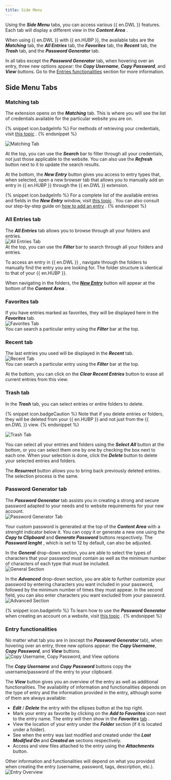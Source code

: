 ```yaml
---
title: Side Menu
---
```

Using the ***Side Menu*** tabs, you can access various {{ en.DWL }} features. Each tab will display a different view in the ***Content Area*** .  

When using {{ en.DWL }} with {{ en.HUBP }}, the available tabs are the ***Matching*** tab, the ***All Entries*** tab, the ***Favorites*** tab, the ***Recent*** tab, the ***Trash*** tab, and the ***Password Generator*** tab.  

In all tabs except the ***Password Generator*** tab, when hovering over an entry, three new options appear: the ***Copy Username***, ***Copy Password***, and ***View*** buttons. Go to the [Entries functionalities](#entry-functionalities) section for more information.  

## Side Menu Tabs

### Matching tab 

The extension opens on the ***Matching*** tab. This is where you will see the list of credentials available for the particular website you are on.  

{% snippet icon.badgeInfo %} 
For methods of retrieving your credentials, visit [this topic](/hub/dwl/using-devolutions-web-login/using-dwl-with-hub-personal/retrieve-credentials-hub-personal/) . 
{% endsnippet %}
 
![Matching Tab](https://webdevolutions.azureedge.net/docs/en/hub/Hub2121.png) 

At the top, you can use the ***Search*** bar to filter through all your credentials, not just those applicable to the website. You can also use the ***Refresh*** button next to it to update the search results.  

At the bottom, the ***New Entry*** button gives you access to entry types that, when selected, open a new browser tab that allows you to manually add an entry in {{ en.HUBP }} through the {{ en.DWL }} extension.  

{% snippet icon.badgeInfo %} 
For a complete list of the available entries and fields in the ***New Entry*** window, visit [this topic](/hub/dwl/devolutions-web-login-user-interface/dwl-user-interface-hub-personal/side-menu/new-entry/) . You can also consult our step-by-step guide on [how to add an entry](/hub/dwl/using-devolutions-web-login/using-dwl-with-hub-personal/add-entry-hub-personal-dwl/) . 
{% endsnippet %}
 
### All Entries tab 

The ***All Entries*** tab allows you to browse through all your folders and entries.  
![All Entries Tab](https://webdevolutions.azureedge.net/docs/en/hub/Hub2122.png)  
At the top, you can use the ***Filter*** bar to search through all your folders and entries.  

To access an entry in {{ en.DWL }} , navigate through the folders to manually find the entry you are looking for. The folder structure is identical to that of your {{ en.HUBP }}.  

When navigating in the folders, the [***New Entry***](/hub/dwl/devolutions-web-login-user-interface/dwl-user-interface-hub-personal/side-menu/new-entry/) button will appear at the bottom of the ***Content Area*** .  

### Favorites tab 

If you have entries marked as favorites, they will be displayed here in the ***Favorites*** tab.  
![Favorites Tab](https://webdevolutions.azureedge.net/docs/en/hub/Hub2123.png)  
You can search a particular entry using the ***Filter*** bar at the top. 

### Recent tab 

The last entries you used will be displayed in the ***Recent*** tab.  
![Recent Tab](https://webdevolutions.azureedge.net/docs/en/hub/Hub2124.png)  
You can search a particular entry using the ***Filter*** bar at the top.  

At the bottom, you can click on the ***Clear Recent Entries*** button to erase all current entries from this view.  

### Trash tab 

In the ***Trash*** tab, you can select entries or entire folders to delete.  

{% snippet icon.badgeCaution %} 
Note that if you delete entries or folders, they will be deleted from your {{ en.HUBP }} and not just from the {{ en.DWL }} view. 
{% endsnippet %}
 
![Trash Tab](https://webdevolutions.azureedge.net/docs/en/hub/Hub2125.png)  

You can select all your entries and folders using the ***Select All*** button at the bottom, or you can select them one by one by checking the box next to each one. When your selection is done, click the ***Delete*** button to delete your selected entries and folders.  

The ***Resurrect*** button allows you to bring back previously deleted entries. The selection process is the same.  

### Password Generator tab 

The ***Password Generator*** tab assists you in creating a strong and secure password adapted to your needs and to website requirements for your new account.  
![Password Generator Tab](https://webdevolutions.azureedge.net/docs/en/hub/Hub2126.png)  

Your custom password is generated at the top of the ***Content Area*** with a strenght indicator below it. You can copy it or generate a new one using the ***Copy to Clipboard*** and ***Generate Password*** buttons respectively. The ***Password lenght*** , which is set to 12 by default, can also be adjusted.  

In the ***General*** drop-down section, you are able to select the types of characters that your password must contain as well as the minimum number of characters of each type that must be included.  
![General Section](https://webdevolutions.azureedge.net/docs/en/hub/Hub2114.png)  

In the ***Advanced*** drop-down section, you are able to further customize your password by entering characters you want included in your password, followed by the minimum number of times they must appear. In the second field, you can also enter characters you want excluded from your password.  
![Advanced Section](https://webdevolutions.azureedge.net/docs/en/hub/Hub2115.png)  

{% snippet icon.badgeInfo %} 
To learn how to use the ***Password Generator*** when creating an account on a website, visit [this topic](/hub/dwl/using-devolutions-web-login/using-dwl-with-hub-personal/create-account-website-hub-personal/) . 
{% endsnippet %}
 
### Entry functionalities 

No matter what tab you are in (except the ***Password Generator*** tab), when hovering over an entry, three new options appear: the ***Copy Username***, ***Copy Password***, and ***View*** buttons.  
![Copy Username, Copy Password, and View options](https://webdevolutions.azureedge.net/docs/en/hub/Hub2128.png) 

The ***Copy Username*** and ***Copy Password*** buttons copy the username/password of the entry to your clipboard.  

The ***View*** button gives you an overview of the entry as well as additional functionalities. The availability of information and functionalities depends on the type of entry and the information provided in the entry, although some of them are always available:  

* ***Edit*** / ***Delete*** the entry with the ellipses button at the top right. 
* Mark your entry as favorite by clicking on the ***Add to Favorites*** icon next to the entry name. The entry will then show in the ***Favorites*** [tab](#favorites-tab) . 
* View the location of your entry under the ***Folder*** section (if it is located under a folder). 
* See when the entry was last modified and created under the ***Last Modified On*** and ***Created on*** sections respectively. 
* Access and view files attached to the entry using the ***Attachments*** button.  

Other information and functionalities will depend on what you provided when creating the entry (username, password, tags, description, etc.). 
![Entry Overview](https://webdevolutions.azureedge.net/docs/en/hub/Hub2129.png) 


